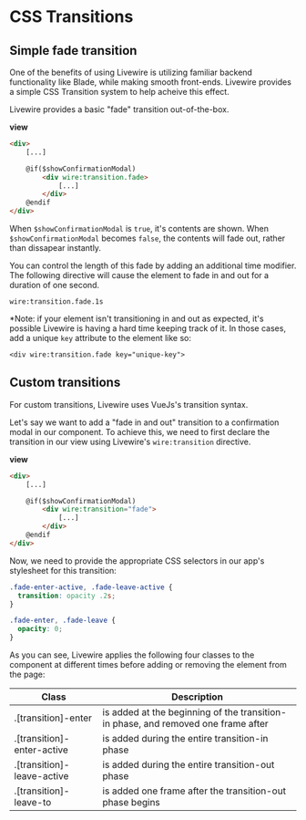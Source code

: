 # CSS Transitions

## Simple fade transition
One of the benefits of using Livewire is utilizing familiar backend functionality like Blade, while making smooth front-ends. Livewire provides a simple CSS Transition system to help acheive this effect.

Livewire provides a basic "fade" transition out-of-the-box.

**view**
```html
<div>
    [...]

    @if($showConfirmationModal)
        <div wire:transition.fade>
            [...]
        </div>
    @endif
</div>
```

When `$showConfirmationModal` is `true`, it's contents are shown. When `$showConfirmationModal` becomes `false`, the contents will fade out, rather than dissapear instantly.

You can control the length of this fade by adding an additional time modifier. The following directive will cause the element to fade in and out for a duration of one second.

`wire:transition.fade.1s`

*Note: if your element isn't transitioning in and out as expected, it's possible Livewire is having a hard time keeping track of it. In those cases, add a unique `key` attribute to the element like so:

```
<div wire:transition.fade key="unique-key">
```

## Custom transitions

For custom transitions, Livewire uses VueJs's transition syntax.

Let's say we want to add a "fade in and out" transition to a confirmation modal in our component. To achieve this, we need to first declare the transition in our view using Livewire's `wire:transition` directive.

**view**
```html
<div>
    [...]

    @if($showConfirmationModal)
        <div wire:transition="fade">
            [...]
        </div>
    @endif
</div>
```

Now, we need to provide the appropriate CSS selectors in our app's stylesheet for this transition:

```css
.fade-enter-active, .fade-leave-active {
  transition: opacity .2s;
}

.fade-enter, .fade-leave {
  opacity: 0;
}
```

As you can see, Livewire applies the following four classes to the component at different times before adding or removing the element from the page:

Class | Description
--- | ---
.[transition]-enter | is added at the beginning of the transition-in phase, and removed one frame after
.[transition]-enter-active | is added during the entire transition-in phase
.[transition]-leave-active | is added during the entire transition-out phase
.[transition]-leave-to | is added one frame after the transition-out phase begins
